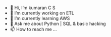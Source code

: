 - 👋 Hi, I’m kumaran C S
- 👀 I’m currently working on ETL 
- 🌱 I’m currently learning AWS 
- 💞️ Ask me about Python | SQL & basic hacking 
- 📫 How to reach me ... 

